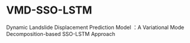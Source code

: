 # VMD-SSO-LSTM
Dynamic Landslide Displacement Prediction Model ：A Variational Mode Decomposition-based SSO-LSTM Approach
